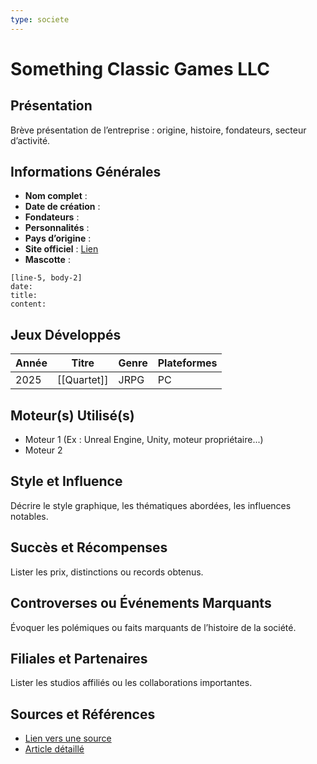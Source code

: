 ```yaml
---
type: societe
---
```


# Something Classic Games LLC

## Présentation
Brève présentation de l’entreprise : origine, histoire, fondateurs, secteur d’activité.

## Informations Générales
- **Nom complet** :  
- **Date de création** :  
- **Fondateurs** :  
- **Personnalités** :
- **Pays d’origine** :  
- **Site officiel** : [Lien](#)  
- **Mascotte** :

```timeline-labeled
[line-5, body-2]
date:  
title: 
content:
```

## Jeux Développés
| Année | Titre       | Genre | Plateformes |
| ----- | ----------- | ----- | ----------- |
| 2025  | [[Quartet]] | JRPG  | PC          |

## Moteur(s) Utilisé(s)
- Moteur 1 (Ex : Unreal Engine, Unity, moteur propriétaire...)
- Moteur 2

## Style et Influence
Décrire le style graphique, les thématiques abordées, les influences notables.

## Succès et Récompenses
Lister les prix, distinctions ou records obtenus.

## Controverses ou Événements Marquants
Évoquer les polémiques ou faits marquants de l’histoire de la société.

## Filiales et Partenaires
Lister les studios affiliés ou les collaborations importantes.

## Sources et Références
- [Lien vers une source](#)
- [Article détaillé](#)
